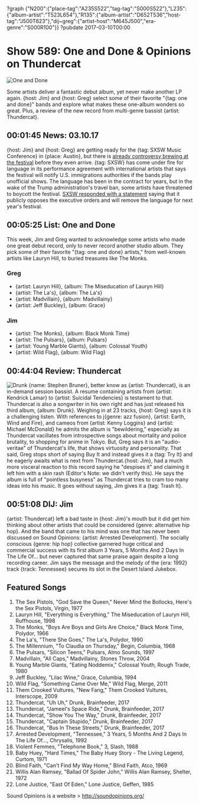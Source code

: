 ?graph {"N200":{"place-tag":"A235S522","tag-tag":"S000S522"},"L235":{"album-artist":"T523L654"},"R135":{"album-artist":"D652T536","host-tag":"J500T623"},"dij~greg":{"artist-host":"M645J500","era-genre":"S000R100"}}
?pubdate 2017-03-10T00:00

# Show 589: One and Done & Opinions on Thundercat

![One and Done](//static.soundopinions.org/images/2017/oneanddone_web.jpg)

Some artists deliver a fantastic debut album, yet never make another LP again. {host: Jim} and {host: Greg} select some of their favorite "{tag: one and done}" bands and explore what makes these one-album wonders so great. Plus, a review of the new record from multi-genre bassist {artist: Thundercat}.

## 00:01:45 News: 03.10.17
{host: Jim} and {host: Greg} are getting ready for the {tag: SXSW Music Conference} in {place: Austin}, but there is [already controversy brewing at the festival](http://www.chicagotribune.com/entertainment/music/ct-sxsw-to-amend-immigration-policy-20170303-column.html) before they even arrive. {tag: SXSW} has come under fire for language in its performance agreement with international artists that says the festival will notify U.S. immigrations authorities if the bands play unofficial shows. The language has been in the contract for years, but in the wake of the Trump administration's travel ban, some artists have threatened to boycott the festival. [SXSW responded with a statement](https://www.sxsw.com/sxsw-statement-regarding-commitment-international-artists/) saying that it publicly opposes the executive orders and will remove the language for next year's festival.

## 00:05:25 List: One and Done
This week, Jim and Greg wanted to acknowledge some artists who made one great debut record, only to never record another studio album. They pick some of their favorite "{tag: one and done} artists," from well-known artists like Lauryn Hill, to buried treasures like The Monks.
### Greg
- {artist: Lauryn Hill}, {album: The Miseducation of Lauryn Hill}
- {artist: The La's}, {album: The La's}
- {artist: Madvillain}, {album: Madvillainy}
- {artist: Jeff Buckley}, {album: Grace}

### Jim
- {artist: The Monks}, {album: Black Monk Time}
- {artist: The Pulsars}, {album: Pulsars}
- {artist: Young Marble Giants}, {album: Colossal Youth}
- {artist: Wild Flag}, {album: Wild Flag}



## 00:44:04 Review: Thundercat
![Drunk](http://is2.mzstatic.com/image/thumb/Music111/v4/e4/dc/35/e4dc35a0-17c9-8c6d-767e-cfd3e06c2a70/source/600x600bb.jpg "367322286/1197065437")
  {name: Stephen Bruner}, better know as {artist: Thundercat}, is an in-demand session bassist. A resume containing artists from {artist: Kendrick Lamar} to {artist: Suicidal Tendencies} is testament to that. Thundercat is also a songwriter in his own right and has just released his third album, {album: Drunk}. Weighing in at 23 tracks, {host: Greg} says it is a challenging listen. With references to j{genre: azz fusion}, {artist: Earth, Wind and Fire}, and cameos from {artist: Kenny Loggins} and {artist: Michael McDonald} he admits the album is "bewildering," especially as Thundercat vacillates from introspective songs about mortality and police brutality, to shopping for anime in Tokyo. But, Greg says it is an "audio-veritae" of Thundercat's life, that shows virtuosity and personality. That said, Greg stops short of saying Buy It and instead gives it a {tag: Try It} and he eagerly awaits what is next from Thundercat.{host:  Jim}, had a much more visceral reaction to this record saying he "despises it" and claiming it left him with a skin rash (Editor's Note: we didn't verify this). He says the album is full of "pointless busyness" as Thundercat tries to cram too many ideas into his music. It goes without saying, Jim gives it a {tag: Trash It}. 


## 00:51:08 DIJ: Jim
{artist: Thundercat} left a bad taste in {host: Jim}'s mouth but it did get him thinking about other artists that could be considered {genre: alternative hip hop}. And the band that came to his mind was one that has never been discussed on Sound Opinions: {artist: Arrested Development}. The socially conscious {genre: hip hop} collective garnered huge critical and commercial success with its first album 3 Years, 5 Months And 2 Days In The Life Of… but never captured that same praise again despite a long recording career.  Jim says the message and the melody of the {era: 1992} track {track: Tennessee} secures its slot in the Desert Island Jukebox. 


## Featured Songs

1. The Sex Pistols, "God Save the Queen," Never Mind the Bollocks, Here's the Sex Pistols, Virgin, 1977
1. Lauryn Hill, "Everything is Everything," The Miseducation of Lauryn Hill, Ruffhouse, 1998
1. The Monks, "Boys Are Boys and Girls Are Choice," Black Monk Time, Polydor, 1966
1. The La's, "There She Goes," The La's, Polydor, 1990
1. The Millennium, "To Claudia on Thursday," Begin, Columbia, 1968
1. The Pulsars, "Silicon Teens," Pulsars, Almo Sounds, 1997
1. Madvillain, "All Caps," Madvillainy, Stones Throw, 2004
1. Young Marble Giants, "Eating Noddemix," Colossal Youth, Rough Trade, 1980
1. Jeff Buckley, "Lilac Wine," Grace, Columbia, 1994
1. Wild Flag, "Something Came Over Me," Wild Flag, Merge, 2011
1. Them Crooked Vultures, "New Fang," Them Crooked Vultures, Interscope, 2009
1. Thundercat, "Uh Uh," Drunk, Brainfeeder, 2017
1. Thundercat, "Jameel's Space Ride," Drunk, Brainfeeder, 2017
1. Thundercat, "Show You The Way," Drunk, Brainfeeder, 2017
1. Thundercat, "Captain Stupido," Drunk, Brainfeeder, 2017
1. Thundercat, "Bus In These Streets," Drunk, Brainfeeder, 2017
1. Arrested Development, "Tennessee," 3 Years, 5 Months And 2 Days In The Life Of..., Chrysalis, 1992
1. Violent Femmes, "Telephone Book," 3, Slash, 1988
1. Baby Huey, "Hard Times," The Baby Huey Story - The Living Legend, Curtom, 1971
1. Blind Faith, "Can't Find My Way Home," Blind Faith, Atco, 1969
1. Willis Alan Ramsey, "Ballad Of Spider John," Willis Alan Ramsey, Shelter, 1972
1. Lone Justice, "East Of Eden," Lone Justice, Geffen, 1985




Sound Opinions is a website > http://soundopinions.org/